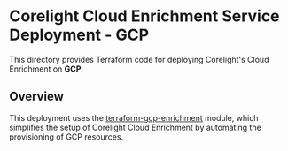 # Corelight Cloud Enrichment Service Deployment - GCP

This directory provides Terraform code for deploying Corelight's Cloud Enrichment
on **GCP**.

## Overview

This deployment uses the [terraform-gcp-enrichment][] module, which simplifies the
setup of Corelight Cloud Enrichment by automating the provisioning of GCP resources.

[terraform-gcp-enrichment]: https://github.com/corelight/terraform-gcp-enrichment/

